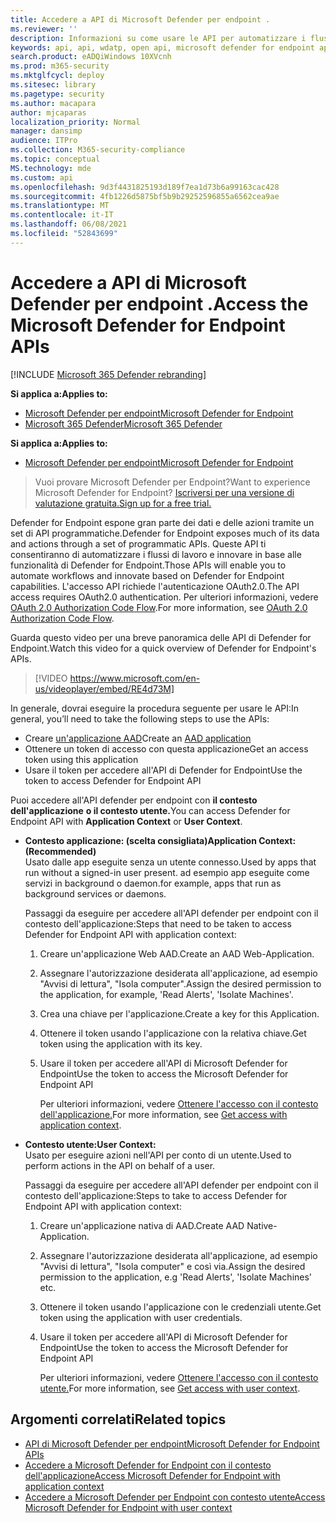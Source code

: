 ```yaml
---
title: Accedere a API di Microsoft Defender per endpoint .
ms.reviewer: ''
description: Informazioni su come usare le API per automatizzare i flussi di lavoro e innovare in base alle funzionalità di Microsoft Defender for Endpoint
keywords: api, api, wdatp, open api, microsoft defender for endpoint api, microsoft defender atp, api pubbliche, api supportate, avvisi, dispositivo, utente, dominio, ip, file, ricerca avanzata, query
search.product: eADQiWindows 10XVcnh
ms.prod: m365-security
ms.mktglfcycl: deploy
ms.sitesec: library
ms.pagetype: security
ms.author: macapara
author: mjcaparas
localization_priority: Normal
manager: dansimp
audience: ITPro
ms.collection: M365-security-compliance
ms.topic: conceptual
MS.technology: mde
ms.custom: api
ms.openlocfilehash: 9d3f4431825193d189f7ea1d73b6a99163cac428
ms.sourcegitcommit: 4fb1226d5875bf5b9b29252596855a6562cea9ae
ms.translationtype: MT
ms.contentlocale: it-IT
ms.lasthandoff: 06/08/2021
ms.locfileid: "52843699"
---
```

# <a name="access-the-microsoft-defender-for-endpoint-apis"></a><span data-ttu-id="8cffb-104">Accedere a API di Microsoft Defender per endpoint .</span><span class="sxs-lookup"><span data-stu-id="8cffb-104">Access the Microsoft Defender for Endpoint APIs</span></span> 

[!INCLUDE [Microsoft 365 Defender rebranding](../../includes/microsoft-defender.md)]

<span data-ttu-id="8cffb-105">**Si applica a:**</span><span class="sxs-lookup"><span data-stu-id="8cffb-105">**Applies to:**</span></span>
- [<span data-ttu-id="8cffb-106">Microsoft Defender per endpoint</span><span class="sxs-lookup"><span data-stu-id="8cffb-106">Microsoft Defender for Endpoint</span></span>](https://go.microsoft.com/fwlink/p/?linkid=2154037)
- [<span data-ttu-id="8cffb-107">Microsoft 365 Defender</span><span class="sxs-lookup"><span data-stu-id="8cffb-107">Microsoft 365 Defender</span></span>](https://go.microsoft.com/fwlink/?linkid=2118804)


<span data-ttu-id="8cffb-108">**Si applica a:**</span><span class="sxs-lookup"><span data-stu-id="8cffb-108">**Applies to:**</span></span> 
- [<span data-ttu-id="8cffb-109">Microsoft Defender per endpoint</span><span class="sxs-lookup"><span data-stu-id="8cffb-109">Microsoft Defender for Endpoint</span></span>](https://go.microsoft.com/fwlink/?linkid=2154037)

> <span data-ttu-id="8cffb-110">Vuoi provare Microsoft Defender per Endpoint?</span><span class="sxs-lookup"><span data-stu-id="8cffb-110">Want to experience Microsoft Defender for Endpoint?</span></span> [<span data-ttu-id="8cffb-111">Iscriversi per una versione di valutazione gratuita.</span><span class="sxs-lookup"><span data-stu-id="8cffb-111">Sign up for a free trial.</span></span>](https://www.microsoft.com/microsoft-365/windows/microsoft-defender-atp?ocid=docs-wdatp-exposedapis-abovefoldlink) 



<span data-ttu-id="8cffb-112">Defender for Endpoint espone gran parte dei dati e delle azioni tramite un set di API programmatiche.</span><span class="sxs-lookup"><span data-stu-id="8cffb-112">Defender for Endpoint exposes much of its data and actions through a set of programmatic APIs.</span></span> <span data-ttu-id="8cffb-113">Queste API ti consentiranno di automatizzare i flussi di lavoro e innovare in base alle funzionalità di Defender for Endpoint.</span><span class="sxs-lookup"><span data-stu-id="8cffb-113">Those APIs will enable you to automate workflows and innovate based on Defender for Endpoint capabilities.</span></span> <span data-ttu-id="8cffb-114">L'accesso API richiede l'autenticazione OAuth2.0.</span><span class="sxs-lookup"><span data-stu-id="8cffb-114">The API access requires OAuth2.0 authentication.</span></span> <span data-ttu-id="8cffb-115">Per ulteriori informazioni, vedere [OAuth 2.0 Authorization Code Flow](/azure/active-directory/develop/active-directory-v2-protocols-oauth-code).</span><span class="sxs-lookup"><span data-stu-id="8cffb-115">For more information, see [OAuth 2.0 Authorization Code Flow](/azure/active-directory/develop/active-directory-v2-protocols-oauth-code).</span></span>

<span data-ttu-id="8cffb-116">Guarda questo video per una breve panoramica delle API di Defender for Endpoint.</span><span class="sxs-lookup"><span data-stu-id="8cffb-116">Watch this video for a quick overview of Defender for Endpoint's APIs.</span></span> 
>[!VIDEO https://www.microsoft.com/en-us/videoplayer/embed/RE4d73M]

<span data-ttu-id="8cffb-117">In generale, dovrai eseguire la procedura seguente per usare le API:</span><span class="sxs-lookup"><span data-stu-id="8cffb-117">In general, you’ll need to take the following steps to use the APIs:</span></span>
- <span data-ttu-id="8cffb-118">Creare [un'applicazione AAD](/microsoft-365/security/defender-endpoint/exposed-apis-create-app-nativeapp)</span><span class="sxs-lookup"><span data-stu-id="8cffb-118">Create an [AAD application](/microsoft-365/security/defender-endpoint/exposed-apis-create-app-nativeapp)</span></span>
- <span data-ttu-id="8cffb-119">Ottenere un token di accesso con questa applicazione</span><span class="sxs-lookup"><span data-stu-id="8cffb-119">Get an access token using this application</span></span>
- <span data-ttu-id="8cffb-120">Usare il token per accedere all'API di Defender for Endpoint</span><span class="sxs-lookup"><span data-stu-id="8cffb-120">Use the token to access Defender for Endpoint API</span></span>


<span data-ttu-id="8cffb-121">Puoi accedere all'API defender per endpoint con **il contesto dell'applicazione** **o il contesto utente.**</span><span class="sxs-lookup"><span data-stu-id="8cffb-121">You can access Defender for Endpoint API with **Application Context** or **User Context**.</span></span>

- <span data-ttu-id="8cffb-122">**Contesto applicazione: (scelta consigliata)**</span><span class="sxs-lookup"><span data-stu-id="8cffb-122">**Application Context: (Recommended)**</span></span> <br>
    <span data-ttu-id="8cffb-123">Usato dalle app eseguite senza un utente connesso.</span><span class="sxs-lookup"><span data-stu-id="8cffb-123">Used by apps that run without a signed-in user present.</span></span> <span data-ttu-id="8cffb-124">ad esempio app eseguite come servizi in background o daemon.</span><span class="sxs-lookup"><span data-stu-id="8cffb-124">for example, apps that run as background services or daemons.</span></span>

    <span data-ttu-id="8cffb-125">Passaggi da eseguire per accedere all'API defender per endpoint con il contesto dell'applicazione:</span><span class="sxs-lookup"><span data-stu-id="8cffb-125">Steps that need to be taken to access Defender for Endpoint API with application context:</span></span>

  1. <span data-ttu-id="8cffb-126">Creare un'applicazione Web AAD.</span><span class="sxs-lookup"><span data-stu-id="8cffb-126">Create an AAD Web-Application.</span></span>
  2. <span data-ttu-id="8cffb-127">Assegnare l'autorizzazione desiderata all'applicazione, ad esempio "Avvisi di lettura", "Isola computer".</span><span class="sxs-lookup"><span data-stu-id="8cffb-127">Assign the desired permission to the application, for example, 'Read Alerts', 'Isolate Machines'.</span></span> 
  3. <span data-ttu-id="8cffb-128">Crea una chiave per l'applicazione.</span><span class="sxs-lookup"><span data-stu-id="8cffb-128">Create a key for this Application.</span></span>
  4. <span data-ttu-id="8cffb-129">Ottenere il token usando l'applicazione con la relativa chiave.</span><span class="sxs-lookup"><span data-stu-id="8cffb-129">Get token using the application with its key.</span></span>
  5. <span data-ttu-id="8cffb-130">Usare il token per accedere all'API di Microsoft Defender for Endpoint</span><span class="sxs-lookup"><span data-stu-id="8cffb-130">Use the token to access the Microsoft Defender for Endpoint API</span></span>

     <span data-ttu-id="8cffb-131">Per ulteriori informazioni, vedere [Ottenere l'accesso con il contesto dell'applicazione.](exposed-apis-create-app-webapp.md)</span><span class="sxs-lookup"><span data-stu-id="8cffb-131">For more information, see [Get access with application context](exposed-apis-create-app-webapp.md).</span></span>


- <span data-ttu-id="8cffb-132">**Contesto utente:**</span><span class="sxs-lookup"><span data-stu-id="8cffb-132">**User Context:**</span></span> <br>
    <span data-ttu-id="8cffb-133">Usato per eseguire azioni nell'API per conto di un utente.</span><span class="sxs-lookup"><span data-stu-id="8cffb-133">Used to perform actions in the API on behalf of a user.</span></span>

    <span data-ttu-id="8cffb-134">Passaggi da eseguire per accedere all'API defender per endpoint con il contesto dell'applicazione:</span><span class="sxs-lookup"><span data-stu-id="8cffb-134">Steps to take to access Defender for Endpoint API with application context:</span></span>

  1. <span data-ttu-id="8cffb-135">Creare un'applicazione nativa di AAD.</span><span class="sxs-lookup"><span data-stu-id="8cffb-135">Create AAD Native-Application.</span></span>
  2. <span data-ttu-id="8cffb-136">Assegnare l'autorizzazione desiderata all'applicazione, ad esempio "Avvisi di lettura", "Isola computer" e così via.</span><span class="sxs-lookup"><span data-stu-id="8cffb-136">Assign the desired permission to the application, e.g 'Read Alerts', 'Isolate Machines' etc.</span></span> 
  3. <span data-ttu-id="8cffb-137">Ottenere il token usando l'applicazione con le credenziali utente.</span><span class="sxs-lookup"><span data-stu-id="8cffb-137">Get token using the application with user credentials.</span></span>
  4. <span data-ttu-id="8cffb-138">Usare il token per accedere all'API di Microsoft Defender for Endpoint</span><span class="sxs-lookup"><span data-stu-id="8cffb-138">Use the token to access the Microsoft Defender for Endpoint API</span></span>

     <span data-ttu-id="8cffb-139">Per ulteriori informazioni, vedere [Ottenere l'accesso con il contesto utente.](exposed-apis-create-app-nativeapp.md)</span><span class="sxs-lookup"><span data-stu-id="8cffb-139">For more information, see [Get access with user context](exposed-apis-create-app-nativeapp.md).</span></span>


## <a name="related-topics"></a><span data-ttu-id="8cffb-140">Argomenti correlati</span><span class="sxs-lookup"><span data-stu-id="8cffb-140">Related topics</span></span>
- [<span data-ttu-id="8cffb-141">API di Microsoft Defender per endpoint</span><span class="sxs-lookup"><span data-stu-id="8cffb-141">Microsoft Defender for Endpoint APIs</span></span>](exposed-apis-list.md)
- [<span data-ttu-id="8cffb-142">Accedere a Microsoft Defender for Endpoint con il contesto dell'applicazione</span><span class="sxs-lookup"><span data-stu-id="8cffb-142">Access Microsoft Defender for Endpoint with application context</span></span>](exposed-apis-create-app-webapp.md)
- [<span data-ttu-id="8cffb-143">Accedere a Microsoft Defender per Endpoint con contesto utente</span><span class="sxs-lookup"><span data-stu-id="8cffb-143">Access Microsoft Defender for Endpoint with user context</span></span>](exposed-apis-create-app-nativeapp.md)
